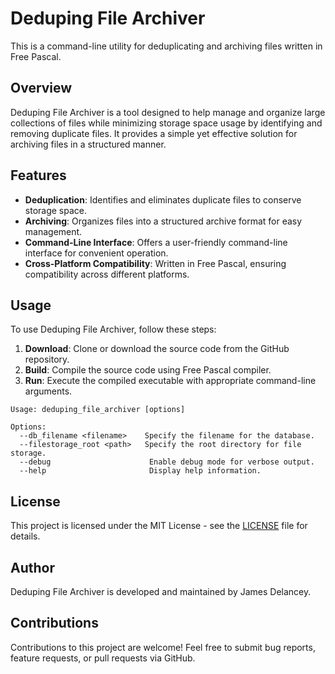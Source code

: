 # Deduping File Archiver

This is a command-line utility for deduplicating and archiving files written in Free Pascal.

## Overview

Deduping File Archiver is a tool designed to help manage and organize large collections of files while minimizing storage space usage by identifying and removing duplicate files. It provides a simple yet effective solution for archiving files in a structured manner.

## Features

- **Deduplication**: Identifies and eliminates duplicate files to conserve storage space.
- **Archiving**: Organizes files into a structured archive format for easy management.
- **Command-Line Interface**: Offers a user-friendly command-line interface for convenient operation.
- **Cross-Platform Compatibility**: Written in Free Pascal, ensuring compatibility across different platforms.

## Usage

To use Deduping File Archiver, follow these steps:

1. **Download**: Clone or download the source code from the GitHub repository.
2. **Build**: Compile the source code using Free Pascal compiler.
3. **Run**: Execute the compiled executable with appropriate command-line arguments.

```
Usage: deduping_file_archiver [options]

Options:
  --db_filename <filename>    Specify the filename for the database.
  --filestorage_root <path>   Specify the root directory for file storage.
  --debug                      Enable debug mode for verbose output.
  --help                       Display help information.
```

## License

This project is licensed under the MIT License - see the [LICENSE](LICENSE) file for details.

## Author

Deduping File Archiver is developed and maintained by James Delancey.

## Contributions

Contributions to this project are welcome! Feel free to submit bug reports, feature requests, or pull requests via GitHub.
